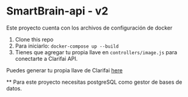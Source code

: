 # SmartBrain-api - v2
Este proyecto cuenta con los archivos de configuración de docker

1. Clone this repo
2. Para iniciarlo: `docker-compose up --build`
3. Tienes que agregar tu propia llave en `controllers/image.js` para conectarte a Clarifai API.

Puedes generar tu propia llave de Clarifai [here](https://www.clarifai.com/)

** Para este proyecto necesitas postgreSQL como gestor de bases de datos.
